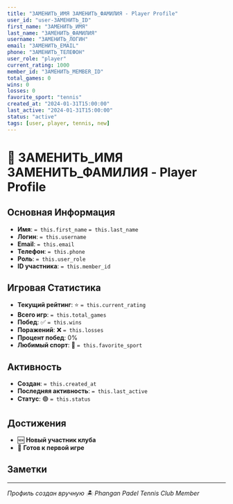 ```yaml
---
title: "ЗАМЕНИТЬ_ИМЯ ЗАМЕНИТЬ_ФАМИЛИЯ - Player Profile"
user_id: "user-ЗАМЕНИТЬ_ID"
first_name: "ЗАМЕНИТЬ_ИМЯ"
last_name: "ЗАМЕНИТЬ_ФАМИЛИЯ"
username: "ЗАМЕНИТЬ_ЛОГИН"
email: "ЗАМЕНИТЬ_EMAIL"
phone: "ЗАМЕНИТЬ_ТЕЛЕФОН"
user_role: "player"
current_rating: 1000
member_id: "ЗАМЕНИТЬ_MEMBER_ID"
total_games: 0
wins: 0
losses: 0
favorite_sport: "tennis"
created_at: "2024-01-31T15:00:00"
last_active: "2024-01-31T15:00:00"
status: "active"
tags: [user, player, tennis, new]
---
```


# 👤 ЗАМЕНИТЬ_ИМЯ ЗАМЕНИТЬ_ФАМИЛИЯ - Player Profile

## Основная Информация

- **Имя**: `= this.first_name` `= this.last_name`
- **Логин**: `= this.username`
- **Email**: `= this.email`
- **Телефон**: `= this.phone`
- **Роль**: `= this.user_role`
- **ID участника**: `= this.member_id`

## Игровая Статистика

- **Текущий рейтинг**: ⭐ `= this.current_rating`
- **Всего игр**: `= this.total_games`
- **Побед**: ✅ `= this.wins`
- **Поражений**: ❌ `= this.losses`
- **Процент побед**: 0%
- **Любимый спорт**: 🎾 `= this.favorite_sport`

## Активность

- **Создан**: `= this.created_at`
- **Последняя активность**: `= this.last_active`
- **Статус**: 🟢 `= this.status`

## Достижения

- 🆕 **Новый участник клуба**
- 🎯 **Готов к первой игре**

## Заметки

<!-- Добавьте здесь заметки о клиенте -->

---

*Профиль создан вручную*
*🏝️ Phangan Padel Tennis Club Member*

